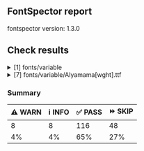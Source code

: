 ## FontSpector report

fontspector version: 1.3.0






## Check results




<details><summary>[1] fonts/variable</summary>
<div>


<details>
    <summary>⚠️ <b>WARN</b> Check for codepoints not covered by METADATA subsets. (googlefonts/metadata/unreachable_subsetting)</summary>
    <div>








- ⚠️ **WARN** fonts/variable/Alyamama[wght].ttf: The following codepoints supported by the font are not covered by any subsets defined in the font's metadata file, and will never be served. You can solve this by either manually adding additional subset declarations to METADATA.pb, or by editing the glyphset definitions.

* U+02D8 BREVE: try adding one of: yi, canadian-aboriginal
* U+02D9 DOT ABOVE: try adding one of: canadian-aboriginal, yi
* U+02DB OGONEK: try adding one of: yi, canadian-aboriginal
* U+0302 COMBINING CIRCUMFLEX ACCENT: try adding one of: math, cherokee, coptic, tifinagh
* U+0305 COMBINING OVERLINE: try adding one of: math, glagolitic, gothic, elbasan, coptic
* U+0306 COMBINING BREVE: try adding one of: old-permic, tifinagh
* U+0307 COMBINING DOT ABOVE: try adding one of: hebrew, todhri, old-permic, malayalam, tai-le, tifinagh, duployan, canadian-aboriginal, coptic, math, syriac
* U+030A COMBINING RING ABOVE: try adding one of: syriac, duployan
* U+030B COMBINING DOUBLE ACUTE ACCENT: try adding one of: cherokee, osage
* U+030C COMBINING CARON: try adding one of: cherokee, tai-le
* U+031A COMBINING LEFT ANGLE ABOVE: try adding math
* U+0320 COMBINING MINUS SIGN BELOW: try adding syriac
* U+0324 COMBINING DIAERESIS BELOW: try adding one of: syriac, cherokee, duployan
* U+0325 COMBINING RING BELOW: try adding syriac
* U+0326 COMBINING COMMA BELOW: try adding math
* U+0327 COMBINING CEDILLA: try adding math
* U+032C COMBINING CARON BELOW: try adding math
* U+0330 COMBINING TILDE BELOW: try adding one of: cherokee, math, syriac
* U+0332 COMBINING LOW LINE: try adding math
* U+033A COMBINING INVERTED BRIDGE BELOW: try adding math
* U+0346 COMBINING BRIDGE ABOVE: try adding math
* U+034D COMBINING LEFT RIGHT ARROW BELOW: try adding math
* U+0361 COMBINING DOUBLE INVERTED BREVE: try adding coptic
* U+061F ARABIC QUESTION MARK: try adding one of: nko, arabic, syriac, adlam, garay, yezidi, hanifi-rohingya, thaana
* U+0621 ARABIC LETTER HAMZA: try adding one of: arabic, syriac
* U+0622 ARABIC LETTER ALEF WITH MADDA ABOVE: try adding arabic
* U+0623 ARABIC LETTER ALEF WITH HAMZA ABOVE: try adding arabic
* U+0624 ARABIC LETTER WAW WITH HAMZA ABOVE: try adding arabic
* U+0625 ARABIC LETTER ALEF WITH HAMZA BELOW: try adding arabic
* U+0626 ARABIC LETTER YEH WITH HAMZA ABOVE: try adding arabic
* U+0627 ARABIC LETTER ALEF: try adding one of: arabic, indic-siyaq-numbers
* U+0628 ARABIC LETTER BEH: try adding arabic
* U+0629 ARABIC LETTER TEH MARBUTA: try adding arabic
* U+062A ARABIC LETTER TEH: try adding arabic
* U+062B ARABIC LETTER THEH: try adding arabic
* U+062C ARABIC LETTER JEEM: try adding arabic
* U+062D ARABIC LETTER HAH: try adding arabic
* U+062E ARABIC LETTER KHAH: try adding arabic
* U+062F ARABIC LETTER DAL: try adding arabic
* U+0630 ARABIC LETTER THAL: try adding arabic
* U+0631 ARABIC LETTER REH: try adding arabic
* U+0632 ARABIC LETTER ZAIN: try adding arabic
* U+0633 ARABIC LETTER SEEN: try adding arabic
* U+0634 ARABIC LETTER SHEEN: try adding arabic
* U+0635 ARABIC LETTER SAD: try adding arabic
* U+0636 ARABIC LETTER DAD: try adding arabic
* U+0637 ARABIC LETTER TAH: try adding arabic
* U+0638 ARABIC LETTER ZAH: try adding arabic
* U+0639 ARABIC LETTER AIN: try adding arabic
* U+063A ARABIC LETTER GHAIN: try adding arabic
* U+0640 ARABIC TATWEEL: try adding one of: arabic, syriac, adlam, psalter-pahlavi, manichaean, sogdian, old-uyghur, hanifi-rohingya, mandaic
* U+0641 ARABIC LETTER FEH: try adding arabic
* U+0642 ARABIC LETTER QAF: try adding arabic
* U+0643 ARABIC LETTER KAF: try adding arabic
* U+0644 ARABIC LETTER LAM: try adding arabic
* U+0645 ARABIC LETTER MEEM: try adding arabic
* U+0646 ARABIC LETTER NOON: try adding arabic
* U+0647 ARABIC LETTER HEH: try adding arabic
* U+0648 ARABIC LETTER WAW: try adding arabic
* U+0649 ARABIC LETTER ALEF MAKSURA: try adding arabic
* U+064A ARABIC LETTER YEH: try adding arabic
* U+064B ARABIC FATHATAN: try adding one of: arabic, syriac
* U+064C ARABIC DAMMATAN: try adding one of: syriac, arabic
* U+064D ARABIC KASRATAN: try adding one of: syriac, arabic
* U+064E ARABIC FATHA: try adding one of: arabic, syriac
* U+064F ARABIC DAMMA: try adding one of: syriac, arabic
* U+0650 ARABIC KASRA: try adding one of: syriac, arabic
* U+0651 ARABIC SHADDA: try adding one of: syriac, arabic
* U+0652 ARABIC SUKUN: try adding one of: syriac, arabic
* U+0653 ARABIC MADDAH ABOVE: try adding one of: arabic, syriac
* U+0654 ARABIC HAMZA ABOVE: try adding one of: syriac, arabic
* U+0655 ARABIC HAMZA BELOW: try adding one of: syriac, arabic
* U+0656 ARABIC SUBSCRIPT ALEF: try adding arabic
* U+0660 ARABIC-INDIC DIGIT ZERO: try adding one of: thaana, arabic, yezidi, indic-siyaq-numbers, hanifi-rohingya, syriac
* U+0661 ARABIC-INDIC DIGIT ONE: try adding one of: indic-siyaq-numbers, syriac, arabic, thaana, yezidi
* U+0662 ARABIC-INDIC DIGIT TWO: try adding one of: arabic, syriac, indic-siyaq-numbers, thaana, yezidi
* U+0663 ARABIC-INDIC DIGIT THREE: try adding one of: syriac, arabic, indic-siyaq-numbers, thaana, yezidi
* U+0664 ARABIC-INDIC DIGIT FOUR: try adding one of: yezidi, arabic, indic-siyaq-numbers, thaana, syriac
* U+0665 ARABIC-INDIC DIGIT FIVE: try adding one of: arabic, syriac, indic-siyaq-numbers, yezidi, thaana
* U+0666 ARABIC-INDIC DIGIT SIX: try adding one of: indic-siyaq-numbers, yezidi, syriac, thaana, arabic
* U+0667 ARABIC-INDIC DIGIT SEVEN: try adding one of: arabic, indic-siyaq-numbers, syriac, thaana, yezidi
* U+0668 ARABIC-INDIC DIGIT EIGHT: try adding one of: arabic, thaana, indic-siyaq-numbers, syriac, yezidi
* U+0669 ARABIC-INDIC DIGIT NINE: try adding one of: thaana, arabic, indic-siyaq-numbers, syriac, yezidi
* U+066E ARABIC LETTER DOTLESS BEH: try adding arabic
* U+066F ARABIC LETTER DOTLESS QAF: try adding arabic
* U+0670 ARABIC LETTER SUPERSCRIPT ALEF: try adding one of: syriac, arabic
* U+06A1 ARABIC LETTER DOTLESS FEH: try adding arabic
* U+06A4 ARABIC LETTER VEH: try adding arabic
* U+06BA ARABIC LETTER NOON GHUNNA: try adding arabic
* U+1EBC LATIN CAPITAL LETTER E WITH TILDE: try adding vietnamese
* U+1EBD LATIN SMALL LETTER E WITH TILDE: try adding vietnamese
* U+2016 DOUBLE VERTICAL LINE: try adding math
* U+2021 DOUBLE DAGGER: try adding adlam
* U+2030 PER MILLE SIGN: try adding adlam
* U+2070 SUPERSCRIPT ZERO: try adding math
* U+2071 SUPERSCRIPT LATIN SMALL LETTER I: try adding math
* U+2074 SUPERSCRIPT FOUR: try adding math
* U+2075 SUPERSCRIPT FIVE: try adding math
* U+2076 SUPERSCRIPT SIX: try adding math
* U+2077 SUPERSCRIPT SEVEN: try adding math
* U+2078 SUPERSCRIPT EIGHT: try adding math
* U+2079 SUPERSCRIPT NINE: try adding math
* U+207A SUPERSCRIPT PLUS SIGN: try adding math
* U+207B SUPERSCRIPT MINUS: try adding math
* U+207C SUPERSCRIPT EQUALS SIGN: try adding math
* U+207D SUPERSCRIPT LEFT PARENTHESIS: try adding math
* U+207E SUPERSCRIPT RIGHT PARENTHESIS: try adding math
* U+207F SUPERSCRIPT LATIN SMALL LETTER N: try adding math
* U+2080 SUBSCRIPT ZERO: try adding math
* U+2081 SUBSCRIPT ONE: try adding math
* U+2082 SUBSCRIPT TWO: try adding math
* U+2083 SUBSCRIPT THREE: try adding math
* U+2084 SUBSCRIPT FOUR: try adding math
* U+2085 SUBSCRIPT FIVE: try adding math
* U+2086 SUBSCRIPT SIX: try adding math
* U+2087 SUBSCRIPT SEVEN: try adding math
* U+2088 SUBSCRIPT EIGHT: try adding math
* U+2089 SUBSCRIPT NINE: try adding math
* U+208A SUBSCRIPT PLUS SIGN: try adding math
* U+208B SUBSCRIPT MINUS: try adding math
* U+208C SUBSCRIPT EQUALS SIGN: try adding math
* U+208D SUBSCRIPT LEFT PARENTHESIS: try adding math
* U+208E SUBSCRIPT RIGHT PARENTHESIS: try adding math
* U+2090 LATIN SUBSCRIPT SMALL LETTER A: try adding math
* U+2091 LATIN SUBSCRIPT SMALL LETTER E: try adding math
* U+2092 LATIN SUBSCRIPT SMALL LETTER O: try adding math
* U+2093 LATIN SUBSCRIPT SMALL LETTER X: try adding math
* U+2094 LATIN SUBSCRIPT SMALL LETTER SCHWA: try adding math
* U+2095 LATIN SUBSCRIPT SMALL LETTER H: try adding math
* U+2096 LATIN SUBSCRIPT SMALL LETTER K: try adding math
* U+2097 LATIN SUBSCRIPT SMALL LETTER L: try adding math
* U+2098 LATIN SUBSCRIPT SMALL LETTER M: try adding math
* U+2099 LATIN SUBSCRIPT SMALL LETTER N: try adding math
* U+209A LATIN SUBSCRIPT SMALL LETTER P: try adding math
* U+209B LATIN SUBSCRIPT SMALL LETTER S: try adding math
* U+209C LATIN SUBSCRIPT SMALL LETTER T: try adding math
* U+2117 SOUND RECORDING COPYRIGHT: try adding math
* U+215B VULGAR FRACTION ONE EIGHTH: try adding symbols
* U+215C VULGAR FRACTION THREE EIGHTHS: try adding symbols
* U+215D VULGAR FRACTION FIVE EIGHTHS: try adding symbols
* U+215E VULGAR FRACTION SEVEN EIGHTHS: try adding symbols
* U+215F FRACTION NUMERATOR ONE: try adding symbols
* U+2202 PARTIAL DIFFERENTIAL: try adding math
* U+2206 INCREMENT: try adding math
* U+220F N-ARY PRODUCT: try adding math
* U+2211 N-ARY SUMMATION: try adding math
* U+221A SQUARE ROOT: try adding math
* U+221E INFINITY: try adding math
* U+222B INTEGRAL: try adding math
* U+2248 ALMOST EQUAL TO: try adding math
* U+2260 NOT EQUAL TO: try adding math
* U+2264 LESS-THAN OR EQUAL TO: try adding math
* U+2265 GREATER-THAN OR EQUAL TO: try adding math
* U+25CA LOZENGE: try adding one of: math, symbols
* U+25CC DOTTED CIRCLE: try adding one of: grantha, takri, wancho, bassa-vah, gurmukhi, javanese, miao, newa, sinhala, limbu, siddham, adlam, dogra, hanifi-rohingya, sundanese, telugu, khojki, manichaean, tamil, pahawh-hmong, batak, malayalam, nko, kayah-li, syloti-nagri, thaana, tirhuta, buginese, tagalog, zanabazar-square, thai, yi, new-tai-lue, chakma, elbasan, khmer, kharoshthi, phags-pa, soyombo, osage, old-permic, myanmar, brahmi, armenian, math, tai-le, symbols, tai-viet, caucasian-albanian, kaithi, mende-kikakui, warang-citi, modi, mandaic, gujarati, bhaiksuki, devanagari, sharada, kannada, bengali, oriya, cham, tagbanwa, mongolian, hanunoo, rejang, tibetan, canadian-aboriginal, syriac, buhid, duployan, khudawadi, lepcha, meetei-mayek, ahom, balinese, coptic, music, saurashtra, lao, psalter-pahlavi, sogdian, tifinagh, marchen, mahajani, tai-tham, hebrew, masaram-gondi, gunjala-gondi

Or you can add the above codepoints to one of the subsets supported by the font: greek, latin-ext, latin [code: unreachable-subsetting]
  
  

</div>
</details>


</div>
</details>


<details><summary>[7] fonts/variable/Alyamama[wght].ttf</summary>
<div>


<details>
    <summary>⚠️ <b>WARN</b> Check if each glyph has the recommended amount of contours. (contour_count)</summary>
    <div>








- ⚠️ **WARN** This check inspects the glyph outlines and detects the total number of contours in each of them. The expected values are
     infered from the typical ammounts of contours observed in a
     large collection of reference font families. The divergences
     listed below may simply indicate a significantly different
     design on some of your glyphs. On the other hand, some of these
     may flag actual bugs in the font such as glyphs mapped to an
     incorrect codepoint. Please consider reviewing the design and
     codepoint assignment of these to make sure they are correct.


    The following glyphs do not have the recommended number of contours:
* uni1D6D (U+1D6D): found 3, expected one of: {2}
* uni02A3 (U+02A3): found 2, expected one of: {3}
* uni0258 (U+0258): found 1, expected one of: {2}
* uni1D6E (U+1D6E): found 2, expected one of: {1}
* uni02A1 (U+02A1): found 2, expected one of: {1}
* uni02A2 (U+02A2): found 2, expected one of: {1}
* uni026E (U+026E): found 2, expected one of: {1}
* uni1D72 (U+1D72): found 2, expected one of: {1}
* uni1D74 (U+1D74): found 3, expected one of: {1}
* uni1D75 (U+1D75): found 3, expected one of: {1}
* uni021B.1 (U+021B): found 1, expected one of: {4, 3, 2}
* uni1D76 (U+1D76): found 3, expected one of: {1}
* uni01C2 (U+01C2): found 3, expected one of: {1}
* uni0621 (U+0621): found 2, expected one of: {1}
* uni0623 (U+0623): found 3, expected one of: {2}
* uni0625 (U+0625): found 3, expected one of: {2}
* uni066E (U+066E): found 2, expected one of: {1}
* uni066E.fina (unencoded): found 3, expected one of: {1}
* uni066E.medi (unencoded): found 2, expected one of: {1}
* uni0628 (U+0628): found 3, expected one of: {2}
* uni062A (U+062A): found 4, expected one of: {2, 3}
* uni062B (U+062B): found 5, expected one of: {4, 3, 2}
* uni0631 (U+0631): found 2, expected one of: {1}
* uni0632 (U+0632): found 3, expected one of: {2}
* uni0633 (U+0633): found 6, expected one of: {3, 1}
* uni0634 (U+0634): found 9, expected one of: {4, 6, 3, 0}
* uni0635 (U+0635): found 5, expected one of: {2}
* uni0636 (U+0636): found 6, expected one of: {3}
* uni0637 (U+0637): found 4, expected one of: {3, 2}
* uni0638 (U+0638): found 5, expected one of: {4, 3}
* uni0639 (U+0639): found 2, expected one of: {1}
* uni0641 (U+0641): found 5, expected one of: {2, 3}
* uni06A4 (U+06A4): found 7, expected one of: {0, 5, 4}
* uni06A1 (U+06A1): found 4, expected one of: {2, 1}
* uni06A1.fina (unencoded): found 4, expected one of: {2}
* uni066F.fina (unencoded): found 3, expected one of: {2}
* uni0643 (U+0643): found 4, expected one of: {2, 1}
* uni0644 (U+0644): found 2, expected one of: {1}
* uni0645 (U+0645): found 3, expected one of: {2, 1}
* uni0646 (U+0646): found 3, expected one of: {2}
* uni06BA (U+06BA): found 2, expected one of: {1}
* uni0647 (U+0647): found 1, expected one of: {2}
* uni0624 (U+0624): found 4, expected one of: {2, 3}
* uni0649 (U+0649): found 2, expected one of: {1}
* uni064A (U+064A): found 4, expected one of: {3, 2}
* uni0626 (U+0626): found 4, expected one of: {2}
* uni0662 (U+0662): found 2, expected one of: {1}
* uni0663 (U+0663): found 3, expected one of: {1}
* uni0666 (U+0666): found 2, expected one of: {1}
* asterisk (U+002A): found 6, expected one of: {1, 2, 3, 5}
* uni02E5 (U+02E5): found 2, expected one of: {1}
* uni02E9 (U+02E9): found 2, expected one of: {1}
* uni02E6 (U+02E6): found 2, expected one of: {1}
* uni02E8 (U+02E8): found 2, expected one of: {1}
* uni02E7 (U+02E7): found 2, expected one of: {1}
* uni02DE (U+02DE): found 2, expected one of: {1}
* uni2117 (U+2117): found 2, expected one of: {4, 3}
* uni0654 (U+0654): found 2, expected one of: {1}
* uni0655 (U+0655): found 2, expected one of: {1}
* uni0654064C (unencoded): found 4, expected one of: {3}
* uni0654064E (unencoded): found 3, expected one of: {2}
* uni0654064B (unencoded): found 4, expected one of: {3}
* uni06540652 (unencoded): found 4, expected one of: {3}
* uni06550650 (unencoded): found 3, expected one of: {2}
* uni0655064D (unencoded): found 4, expected one of: {3}
* uni0651 (U+0651): found 2, expected one of: {1}
* uni0651064C (unencoded): found 4, expected one of: {2, 3}
* uni0651064D (unencoded): found 4, expected one of: {3}
* uni0651064E (unencoded): found 3, expected one of: {2}
* uni06510650 (unencoded): found 3, expected one of: {2}
* uni06510670 (unencoded): found 3, expected one of: {2}
* uni031A (U+031A): found 2, expected one of: {1}
* uni032A (U+032A): found 3, expected one of: {1}
* uni033A (U+033A): found 3, expected one of: {1}
* uni033B (U+033B): found 6, expected one of: {2}
* uni033C (U+033C): found 2, expected one of: {1}
* uni0346 (U+0346): found 3, expected one of: {1}
* uni0349 (U+0349): found 2, expected one of: {1}
* uni034A (U+034A): found 2, expected one of: {1} [code: contour-count]
  
  

</div>
</details>





<details>
    <summary>⚠️ <b>WARN</b> Ensure indic fonts have the Indian Rupee Sign glyph. (rupee)</summary>
    <div>








- ⚠️ **WARN** Font is missing the Indian Rupee Sign glyph. Please add a glyph for Indian Rupee Sign (₹) at codepoint U+20B9. [code: missing-rupee]
  
  

</div>
</details>





<details>
    <summary>⚠️ <b>WARN</b> Check font contains no unreachable glyphs (unreachable_glyphs)</summary>
    <div>








- ⚠️ **WARN** The following glyphs could not be reached by codepoint or substitution rules:

* u.inferior
* v.inferior
* zero.fit
* one.fit
* two.fit
* three.fit
* four.fit
* five.fit
* six.fit
* seven.fit
* eight.fit
* nine.fit
* .null
* twodotsverticalabovear
* twodotsverticalbelowar
* threedotsdownabovear
* threedotsdownbelowar
* threedotsdowncenterar
* threedotsupbelowar
* miniKehehar
* gafsarkashabovear
* gafsarkashcenterar
* doublestrokear
* uni030C.alt.case [code: unreachable-glyphs]
  
  

</div>
</details>





<details>
    <summary>⚠️ <b>WARN</b> Shapes languages in all GF glyphsets. (googlefonts/glyphsets/shape_languages)</summary>
    <div>








- ⚠️ **WARN** Warning language shaping:

| Message                                                               | Languages              |
|-----------------------------------------------------------------------|------------------------|
| Auxiliary orthography codepoints:                                     | * fi_Latn (Finnish)    |
|   The following auxiliary characters are missing from the font: Ǥ     |                        |
|   The following auxiliary characters are missing from the font: Ʒ     |                        |
|   The following auxiliary characters are missing from the font: Ǯ     |                        |
|   The following auxiliary characters are missing from the font: ǥ     |                        |
|   The following auxiliary characters are missing from the font: ʒ     |                        |
|   The following auxiliary characters are missing from the font: ǯ     |                        |
| Auxiliary orthography codepoints:                                     | * en_Latn (English)    |
|   The following auxiliary characters are missing from the font: ʻ     |                        |
| Auxiliary orthography codepoints:                                     | * lt_Latn (Lithuanian) |
|   Shaper didn't attach tildecomb to uni0237 when shaping the text 'j̃' |                        |
| Auxiliary orthography codepoints:                                     | * de_Latn (German)     |
|   The following auxiliary characters are missing from the font: ſ     | * fr_Latn (French)     |
| Auxiliary orthography codepoints:                                     | * el_Grek (Greek)      |
|   The following auxiliary characters are missing from the font: ἀ     |                        |
|   The following auxiliary characters are missing from the font: ἄ     |                        |
|   The following auxiliary characters are missing from the font: ἂ     |                        |
|   The following auxiliary characters are missing from the font: ἆ     |                        |
|   The following auxiliary characters are missing from the font: ἁ     |                        |
|   The following auxiliary characters are missing from the font: ἅ     |                        |
|   The following auxiliary characters are missing from the font: ἃ     |                        |
|   The following auxiliary characters are missing from the font: ἇ     |                        |
|   The following auxiliary characters are missing from the font: ᾶ     |                        |
|   The following auxiliary characters are missing from the font: ἐ     |                        |
|   The following auxiliary characters are missing from the font: ἔ     |                        |
|   The following auxiliary characters are missing from the font: ἒ     |                        |
|   The following auxiliary characters are missing from the font: ἑ     |                        |
|   The following auxiliary characters are missing from the font: ἕ     |                        |
|   The following auxiliary characters are missing from the font: ἓ     |                        |
|   The following auxiliary characters are missing from the font: ἠ     |                        |
|   The following auxiliary characters are missing from the font: ἤ     |                        |
|   The following auxiliary characters are missing from the font: ἢ     |                        |
|   The following auxiliary characters are missing from the font: ἦ     |                        |
|   The following auxiliary characters are missing from the font: ἡ     |                        |
|   The following auxiliary characters are missing from the font: ἥ     |                        |
|   The following auxiliary characters are missing from the font: ἣ     |                        |
|   The following auxiliary characters are missing from the font: ἧ     |                        |
|   The following auxiliary characters are missing from the font: ῆ     |                        |
|   The following auxiliary characters are missing from the font: ἰ     |                        |
|   The following auxiliary characters are missing from the font: ἴ     |                        |
|   The following auxiliary characters are missing from the font: ἲ     |                        |
|   The following auxiliary characters are missing from the font: ἶ     |                        |
|   The following auxiliary characters are missing from the font: ἱ     |                        |
|   The following auxiliary characters are missing from the font: ἵ     |                        |
|   The following auxiliary characters are missing from the font: ἳ     |                        |
|   The following auxiliary characters are missing from the font: ἷ     |                        |
|   The following auxiliary characters are missing from the font: ῖ     |                        |
|   The following auxiliary characters are missing from the font: ῗ     |                        |
|   The following auxiliary characters are missing from the font: ὄ     |                        |
|   The following auxiliary characters are missing from the font: ὂ     |                        |
|   The following auxiliary characters are missing from the font: ὃ     |                        |
|   The following auxiliary characters are missing from the font: ὐ     |                        |
|   The following auxiliary characters are missing from the font: ὔ     |                        |
|   The following auxiliary characters are missing from the font: ὒ     |                        |
|   The following auxiliary characters are missing from the font: ὖ     |                        |
|   The following auxiliary characters are missing from the font: ὑ     |                        |
|   The following auxiliary characters are missing from the font: ὕ     |                        |
|   The following auxiliary characters are missing from the font: ὓ     |                        |
|   The following auxiliary characters are missing from the font: ὗ     |                        |
|   The following auxiliary characters are missing from the font: ῦ     |                        |
|   The following auxiliary characters are missing from the font: ῧ     |                        |
|   The following auxiliary characters are missing from the font: ὤ     |                        |
|   The following auxiliary characters are missing from the font: ὢ     |                        |
|   The following auxiliary characters are missing from the font: ὦ     |                        |
|   The following auxiliary characters are missing from the font: ὥ     |                        |
|   The following auxiliary characters are missing from the font: ὣ     |                        |
|   The following auxiliary characters are missing from the font: ὧ     |                        |
|   The following auxiliary characters are missing from the font: ῶ     |                        | [code: warning-language-shaping]
  
  

</div>
</details>





<details>
    <summary>⚠️ <b>WARN</b> Ensure soft_dotted characters lose their dot when combined with marks that
replace the dot. (soft_dotted)</summary>
    <div>








- ⚠️ **WARN** The dot of soft dotted characters used in orthographies _must_ disappear in the following strings: * į̃
* į̂
* į̌
* į́
* į̄
* į̀The dot of soft dotted characters _should_ disappear in other cases, for example: * į̼̋
* į̼̏
* į̼͆
* į̼͋
* į̼̈
* į̼̅
* į̼̃
* į̼̽
* į̼̆
* į̼͌
* į̼̇
* į̼̂
* į̼̌
* į̼́
* į̼̄
* į̼͊
* į̼̀
* į̼̊
* į̨̏
* į̨͆
* į̨͋
* į̨̅
* į̨̽
* į̨͌
* į̨͊
* į̤̋
* į̤̏
* į̤͆
* į̤͋
* į̤̈
* į̤̅
* į̤̃
* į̤̽
* į̤̆
* į̤͌
* į̤̇
* į̤̂
* į̤̌
* į̤́
* į̤̄
* į̤͊
* į̤̀
* į̤̊
* į̥̋
* į̥̏
* į̥͆
* į̥͋
* į̥̈
* į̥̅
* į̥̃
* į̥̽
* į̥̆
* į̥͌
* į̥̇
* į̥̂
* į̥̌
* į̥́
* į̥̄
* į̥͊
* į̥̀
* į̥̊
* į͍̋
* į͍̏
* į͍͆
* į͍͋
* į͍̈
* į͍̅
* į͍̃
* į͍̽
* į͍̆
* į͍͌
* į͍̇
* į͍̂
* į͍̌
* į͍́
* į͍̄
* į͍͊
* į͍̀
* į͍̊
* į̩̋
* į̩̏
* į̩͆
* į̩͋
* į̩̈
* į̩̅
* į̩̃
* į̩̽
* į̩̆
* į̩͌
* į̩̇
* į̩̂
* į̩̌
* į̩́
* į̩̄
* į̩͊
* į̩̀
* į̩̊
* į̬̋
* į̬̏
* į̬͆
* į̬͋
* į̬̈
* į̬̅
* į̬̃
* į̬̽
* į̬̆
* į̬͌
* į̬̇
* į̬̂
* į̬̌
* į̬́
* į̬̄
* į̬͊
* į̬̀
* į̬̊
* į͎̋
* į͎̏
* į͎͆
* į͎͋
* į͎̈
* į͎̅
* į͎̃
* į͎̽
* į͎̆
* į͎͌
* į͎̇
* į͎̂
* į͎̌
* į͎́
* į͎̄
* į͎͊
* į͎̀
* į͎̊
* į̻̋
* į̻̏
* į̻͆
* į̻͋
* į̻̈
* į̻̅
* į̻̃
* į̻̽
* į̻̆
* į̻͌
* į̻̇
* į̻̂
* į̻̌
* į̻́
* į̻̄
* į̻͊
* į̻̀
* į̻̊
* į̞̋
* į̞̏
* į̞͆
* į̞͋
* į̞̈
* į̞̅
* į̞̃
* į̞̽
* į̞̆
* į̞͌
* į̞̇
* į̞̂
* į̞̌
* į̞́
* į̞̄
* į̞͊
* į̞̀
* į̞̊
* į͈̋
* į͈̏
* į͈͆
* į͈͋
* į͈̈
* į͈̅
* į͈̃
* į͈̽
* į͈̆
* į͈͌
* į͈̇
* į͈̂
* į͈̌
* į͈́
* į͈̄
* į͈͊
* į͈̀
* į͈̊
* į̪̋
* į̪̏
* į̪͆
* į̪͋
* į̪̈
* į̪̅
* į̪̃
* į̪̽
* į̪̆
* į̪͌
* į̪̇
* į̪̂
* į̪̌
* į̪́
* į̪̄
* į̪͊
* į̪̀
* į̪̊
* į͉̋
* į͉̏
* į͉͆
* į͉͋
* į͉̈
* į͉̅
* į͉̃
* į͉̽
* į͉̆
* į͉͌
* į͉̇
* į͉̂
* į͉̌
* į͉́
* į͉̄
* į͉͊
* į͉̀
* į͉̊
* į̘̋
* į̘̏
* į̘͆
* į̘͋
* į̘̈
* į̘̅
* į̘̃
* į̘̽
* į̘̆
* į̘͌
* į̘̇
* į̘̂
* į̘̌
* į̘́
* į̘̄
* į̘͊
* į̘̀
* į̘̊
* į̝̋
* į̝̏
* į̝͆
* į̝͋
* į̝̈
* į̝̅
* į̝̃
* į̝̽
* į̝̆
* į̝͌
* į̝̇
* į̝̂
* į̝̌
* į̝́
* į̝̄
* į̝͊
* į̝̀
* į̝̊
* į̴̋
* į̴̏
* į̴͆
* į̴͋
* į̴̈
* į̴̅
* į̴̃
* į̴̽
* į̴̆
* į̴͌
* į̴̇
* į̴̂
* į̴̌
* į̴́
* į̴̄
* į̴͊
* į̴̀
* į̴̊
* į̜̋
* į̜̏
* į̜͆
* į̜͋
* į̜̈
* į̜̅
* į̜̃
* į̜̽
* į̜̆
* į̜͌
* į̜̇
* į̜̂
* į̜̌
* į̜́
* į̜̄
* į̜͊
* į̜̀
* į̜̊
* į͇̋
* į͇̏
* į͇͆
* į͇͋
* į͇̈
* į͇̅
* į͇̃
* į͇̽
* į͇̆
* į͇͌
* į͇̇
* į͇̂
* į͇̌
* į͇́
* į͇̄
* į͇͊
* į͇̀
* į͇̊
* į̟̋
* į̟̏
* į̟͆
* į̟͋
* į̟̈
* į̟̅
* į̟̃
* į̟̽
* į̟̆
* į̟͌
* į̟̇
* į̟̂
* į̟̌
* į̟́
* į̟̄
* į̟͊
* į̟̀
* į̟̊
* į̲̋
* į̲̏
* į̲͆
* į̲͋
* į̲̈
* į̲̅
* į̲̃
* į̲̽
* į̲̆
* į̲͌
* į̲̇
* į̲̂
* į̲̌
* į̲́
* į̲̄
* į̲͊
* į̲̀
* į̲̊
* į̹̋
* į̹̏
* į̹͆
* į̹͋
* į̹̈
* į̹̅
* į̹̃
* į̹̽
* į̹̆
* į̹͌
* į̹̇
* į̹̂
* į̹̌
* į̹́
* į̹̄
* į̹͊
* į̹̀
* į̹̊
* į̦̏
* į̦͆
* į̦͋
* į̦̅
* į̦̽
* į̦͌
* į̦͊
* į̧̏
* į̧͆
* į̧͋
* į̧̅
* į̧̽
* į̧͌
* į̧͊
* į̙̋
* į̙̏
* į̙͆
* į̙͋
* į̙̈
* į̙̅
* į̙̃
* į̙̽
* į̙̆
* į̙͌
* į̙̇
* į̙̂
* į̙̌
* į̙́
* į̙̄
* į̙͊
* į̙̀
* į̙̊
* į̠̋
* į̠̏
* į̠͆
* į̠͋
* į̠̈
* į̠̅
* į̠̃
* į̠̽
* į̠̆
* į̠͌
* į̠̇
* į̠̂
* į̠̌
* į̠́
* į̠̄
* į̠͊
* į̠̀
* į̠̊
* į̺̋
* į̺̏
* į̺͆
* į̺͋
* į̺̈
* į̺̅
* į̺̃
* į̺̽
* į̺̆
* į̺͌
* į̺̇
* į̺̂
* į̺̌
* į̺́
* į̺̄
* į̺͊
* į̺̀
* į̺̊
* į̰̋
* į̰̏
* į̰͆
* į̰͋
* į̰̈
* į̰̅
* į̰̃
* į̰̽
* į̰̆
* į̰͌
* į̰̇
* į̰̂
* į̰̌
* į̰́
* į̰̄
* į̰͊
* į̰̀
* į̰̊
* į̋
* į̏
* į͆
* į͋
* į̈
* į̅
* į̽
* į̆
* į͌
* į̇
* į͊
* į̊
* j̼̅
* j̨̅
* j̤̅
* j̥̅
* j͍̅
* j̩̅
* j̬̅
* j͎̅
* j̻̅
* j̞̅
* j͈̅
* j̪̅
* j͉̅
* j̘̅
* j̝̅
* j̴̅
* j̜̅
* j͇̅
* j̟̅
* j̲̅
* j̹̅
* j̦̅
* j̧̅
* j̙̅
* j̠̅
* j̺̅
* j̰̅
* j̅
* ⁱ̼̋
* ⁱ̼̏
* ⁱ̼͆
* ⁱ̼͋
* ⁱ̼̈
* ⁱ̼̅
* ⁱ̼̃
* ⁱ̼̽
* ⁱ̼̆
* ⁱ̼͌
* ⁱ̼̇
* ⁱ̼̂
* ⁱ̼̌
* ⁱ̼́
* ⁱ̼̄
* ⁱ̼͊
* ⁱ̼̀
* ⁱ̼̊
* ⁱ̨̏
* ⁱ̨͆
* ⁱ̨͋
* ⁱ̨̅
* ⁱ̨̽
* ⁱ̨͌
* ⁱ̨͊
* ⁱ̤̋
* ⁱ̤̏
* ⁱ̤͆
* ⁱ̤͋
* ⁱ̤̈
* ⁱ̤̅
* ⁱ̤̃
* ⁱ̤̽
* ⁱ̤̆
* ⁱ̤͌
* ⁱ̤̇
* ⁱ̤̂
* ⁱ̤̌
* ⁱ̤́
* ⁱ̤̄
* ⁱ̤͊
* ⁱ̤̀
* ⁱ̤̊
* ⁱ̥̋
* ⁱ̥̏
* ⁱ̥͆
* ⁱ̥͋
* ⁱ̥̈
* ⁱ̥̅
* ⁱ̥̃
* ⁱ̥̽
* ⁱ̥̆
* ⁱ̥͌
* ⁱ̥̇
* ⁱ̥̂
* ⁱ̥̌
* ⁱ̥́
* ⁱ̥̄
* ⁱ̥͊
* ⁱ̥̀
* ⁱ̥̊
* ⁱ͍̋
* ⁱ͍̏
* ⁱ͍͆
* ⁱ͍͋
* ⁱ͍̈
* ⁱ͍̅
* ⁱ͍̃
* ⁱ͍̽
* ⁱ͍̆
* ⁱ͍͌
* ⁱ͍̇
* ⁱ͍̂
* ⁱ͍̌
* ⁱ͍́
* ⁱ͍̄
* ⁱ͍͊
* ⁱ͍̀
* ⁱ͍̊
* ⁱ̩̋
* ⁱ̩̏
* ⁱ̩͆
* ⁱ̩͋
* ⁱ̩̈
* ⁱ̩̅
* ⁱ̩̃
* ⁱ̩̽
* ⁱ̩̆
* ⁱ̩͌
* ⁱ̩̇
* ⁱ̩̂
* ⁱ̩̌
* ⁱ̩́
* ⁱ̩̄
* ⁱ̩͊
* ⁱ̩̀
* ⁱ̩̊
* ⁱ̬̋
* ⁱ̬̏
* ⁱ̬͆
* ⁱ̬͋
* ⁱ̬̈
* ⁱ̬̅
* ⁱ̬̃
* ⁱ̬̽
* ⁱ̬̆
* ⁱ̬͌
* ⁱ̬̇
* ⁱ̬̂
* ⁱ̬̌
* ⁱ̬́
* ⁱ̬̄
* ⁱ̬͊
* ⁱ̬̀
* ⁱ̬̊
* ⁱ͎̋
* ⁱ͎̏
* ⁱ͎͆
* ⁱ͎͋
* ⁱ͎̈
* ⁱ͎̅
* ⁱ͎̃
* ⁱ͎̽
* ⁱ͎̆
* ⁱ͎͌
* ⁱ͎̇
* ⁱ͎̂
* ⁱ͎̌
* ⁱ͎́
* ⁱ͎̄
* ⁱ͎͊
* ⁱ͎̀
* ⁱ͎̊
* ⁱ̻̋
* ⁱ̻̏
* ⁱ̻͆
* ⁱ̻͋
* ⁱ̻̈
* ⁱ̻̅
* ⁱ̻̃
* ⁱ̻̽
* ⁱ̻̆
* ⁱ̻͌
* ⁱ̻̇
* ⁱ̻̂
* ⁱ̻̌
* ⁱ̻́
* ⁱ̻̄
* ⁱ̻͊
* ⁱ̻̀
* ⁱ̻̊
* ⁱ̞̋
* ⁱ̞̏
* ⁱ̞͆
* ⁱ̞͋
* ⁱ̞̈
* ⁱ̞̅
* ⁱ̞̃
* ⁱ̞̽
* ⁱ̞̆
* ⁱ̞͌
* ⁱ̞̇
* ⁱ̞̂
* ⁱ̞̌
* ⁱ̞́
* ⁱ̞̄
* ⁱ̞͊
* ⁱ̞̀
* ⁱ̞̊
* ⁱ͈̋
* ⁱ͈̏
* ⁱ͈͆
* ⁱ͈͋
* ⁱ͈̈
* ⁱ͈̅
* ⁱ͈̃
* ⁱ͈̽
* ⁱ͈̆
* ⁱ͈͌
* ⁱ͈̇
* ⁱ͈̂
* ⁱ͈̌
* ⁱ͈́
* ⁱ͈̄
* ⁱ͈͊
* ⁱ͈̀
* ⁱ͈̊
* ⁱ̪̋
* ⁱ̪̏
* ⁱ̪͆
* ⁱ̪͋
* ⁱ̪̈
* ⁱ̪̅
* ⁱ̪̃
* ⁱ̪̽
* ⁱ̪̆
* ⁱ̪͌
* ⁱ̪̇
* ⁱ̪̂
* ⁱ̪̌
* ⁱ̪́
* ⁱ̪̄
* ⁱ̪͊
* ⁱ̪̀
* ⁱ̪̊
* ⁱ͉̋
* ⁱ͉̏
* ⁱ͉͆
* ⁱ͉͋
* ⁱ͉̈
* ⁱ͉̅
* ⁱ͉̃
* ⁱ͉̽
* ⁱ͉̆
* ⁱ͉͌
* ⁱ͉̇
* ⁱ͉̂
* ⁱ͉̌
* ⁱ͉́
* ⁱ͉̄
* ⁱ͉͊
* ⁱ͉̀
* ⁱ͉̊
* ⁱ̘̋
* ⁱ̘̏
* ⁱ̘͆
* ⁱ̘͋
* ⁱ̘̈
* ⁱ̘̅
* ⁱ̘̃
* ⁱ̘̽
* ⁱ̘̆
* ⁱ̘͌
* ⁱ̘̇
* ⁱ̘̂
* ⁱ̘̌
* ⁱ̘́
* ⁱ̘̄
* ⁱ̘͊
* ⁱ̘̀
* ⁱ̘̊
* ⁱ̝̋
* ⁱ̝̏
* ⁱ̝͆
* ⁱ̝͋
* ⁱ̝̈
* ⁱ̝̅
* ⁱ̝̃
* ⁱ̝̽
* ⁱ̝̆
* ⁱ̝͌
* ⁱ̝̇
* ⁱ̝̂
* ⁱ̝̌
* ⁱ̝́
* ⁱ̝̄
* ⁱ̝͊
* ⁱ̝̀
* ⁱ̝̊
* ⁱ̴̋
* ⁱ̴̏
* ⁱ̴͆
* ⁱ̴͋
* ⁱ̴̈
* ⁱ̴̅
* ⁱ̴̃
* ⁱ̴̽
* ⁱ̴̆
* ⁱ̴͌
* ⁱ̴̇
* ⁱ̴̂
* ⁱ̴̌
* ⁱ̴́
* ⁱ̴̄
* ⁱ̴͊
* ⁱ̴̀
* ⁱ̴̊
* ⁱ̜̋
* ⁱ̜̏
* ⁱ̜͆
* ⁱ̜͋
* ⁱ̜̈
* ⁱ̜̅
* ⁱ̜̃
* ⁱ̜̽
* ⁱ̜̆
* ⁱ̜͌
* ⁱ̜̇
* ⁱ̜̂
* ⁱ̜̌
* ⁱ̜́
* ⁱ̜̄
* ⁱ̜͊
* ⁱ̜̀
* ⁱ̜̊
* ⁱ͇̋
* ⁱ͇̏
* ⁱ͇͆
* ⁱ͇͋
* ⁱ͇̈
* ⁱ͇̅
* ⁱ͇̃
* ⁱ͇̽
* ⁱ͇̆
* ⁱ͇͌
* ⁱ͇̇
* ⁱ͇̂
* ⁱ͇̌
* ⁱ͇́
* ⁱ͇̄
* ⁱ͇͊
* ⁱ͇̀
* ⁱ͇̊
* ⁱ̟̋
* ⁱ̟̏
* ⁱ̟͆
* ⁱ̟͋
* ⁱ̟̈
* ⁱ̟̅
* ⁱ̟̃
* ⁱ̟̽
* ⁱ̟̆
* ⁱ̟͌
* ⁱ̟̇
* ⁱ̟̂
* ⁱ̟̌
* ⁱ̟́
* ⁱ̟̄
* ⁱ̟͊
* ⁱ̟̀
* ⁱ̟̊
* ⁱ̲̋
* ⁱ̲̏
* ⁱ̲͆
* ⁱ̲͋
* ⁱ̲̈
* ⁱ̲̅
* ⁱ̲̃
* ⁱ̲̽
* ⁱ̲̆
* ⁱ̲͌
* ⁱ̲̇
* ⁱ̲̂
* ⁱ̲̌
* ⁱ̲́
* ⁱ̲̄
* ⁱ̲͊
* ⁱ̲̀
* ⁱ̲̊
* ⁱ̹̋
* ⁱ̹̏
* ⁱ̹͆
* ⁱ̹͋
* ⁱ̹̈
* ⁱ̹̅
* ⁱ̹̃
* ⁱ̹̽
* ⁱ̹̆
* ⁱ̹͌
* ⁱ̹̇
* ⁱ̹̂
* ⁱ̹̌
* ⁱ̹́
* ⁱ̹̄
* ⁱ̹͊
* ⁱ̹̀
* ⁱ̹̊
* ⁱ̦̏
* ⁱ̦͆
* ⁱ̦͋
* ⁱ̦̅
* ⁱ̦̽
* ⁱ̦͌
* ⁱ̦͊
* ⁱ̧̏
* ⁱ̧͆
* ⁱ̧͋
* ⁱ̧̅
* ⁱ̧̽
* ⁱ̧͌
* ⁱ̧͊
* ⁱ̙̋
* ⁱ̙̏
* ⁱ̙͆
* ⁱ̙͋
* ⁱ̙̈
* ⁱ̙̅
* ⁱ̙̃
* ⁱ̙̽
* ⁱ̙̆
* ⁱ̙͌
* ⁱ̙̇
* ⁱ̙̂
* ⁱ̙̌
* ⁱ̙́
* ⁱ̙̄
* ⁱ̙͊
* ⁱ̙̀
* ⁱ̙̊
* ⁱ̠̋
* ⁱ̠̏
* ⁱ̠͆
* ⁱ̠͋
* ⁱ̠̈
* ⁱ̠̅
* ⁱ̠̃
* ⁱ̠̽
* ⁱ̠̆
* ⁱ̠͌
* ⁱ̠̇
* ⁱ̠̂
* ⁱ̠̌
* ⁱ̠́
* ⁱ̠̄
* ⁱ̠͊
* ⁱ̠̀
* ⁱ̠̊
* ⁱ̺̋
* ⁱ̺̏
* ⁱ̺͆
* ⁱ̺͋
* ⁱ̺̈
* ⁱ̺̅
* ⁱ̺̃
* ⁱ̺̽
* ⁱ̺̆
* ⁱ̺͌
* ⁱ̺̇
* ⁱ̺̂
* ⁱ̺̌
* ⁱ̺́
* ⁱ̺̄
* ⁱ̺͊
* ⁱ̺̀
* ⁱ̺̊
* ⁱ̰̋
* ⁱ̰̏
* ⁱ̰͆
* ⁱ̰͋
* ⁱ̰̈
* ⁱ̰̅
* ⁱ̰̃
* ⁱ̰̽
* ⁱ̰̆
* ⁱ̰͌
* ⁱ̰̇
* ⁱ̰̂
* ⁱ̰̌
* ⁱ̰́
* ⁱ̰̄
* ⁱ̰͊
* ⁱ̰̀
* ⁱ̰̊
* ⁱ̋
* ⁱ̏
* ⁱ͆
* ⁱ͋
* ⁱ̈
* ⁱ̅
* ⁱ̃
* ⁱ̽
* ⁱ̆
* ⁱ͌
* ⁱ̇
* ⁱ̂
* ⁱ̌
* ⁱ́
* ⁱ̄
* ⁱ͊
* ⁱ̀
* ⁱ̊
* i̼̅
* i̤̅
* i̥̅
* i͍̅
* i̩̅
* i̬̅
* i͎̅
* i̻̅
* i̞̅
* i͈̅
* i̪̅
* i͉̅
* i̘̅
* i̝̅
* i̴̅
* i̜̅
* i͇̅
* i̟̅
* i̲̅
* i̹̅
* i̦̅
* i̧̅
* i̙̅
* i̠̅
* i̺̅
* ḭ̅
* i̅
* ʲ̼̋
* ʲ̼̏
* ʲ̼͆
* ʲ̼͋
* ʲ̼̈
* ʲ̼̅
* ʲ̼̃
* ʲ̼̽
* ʲ̼̆
* ʲ̼͌
* ʲ̼̇
* ʲ̼̂
* ʲ̼̌
* ʲ̼́
* ʲ̼̄
* ʲ̼͊
* ʲ̼̀
* ʲ̼̊
* ʲ̨̏
* ʲ̨͆
* ʲ̨͋
* ʲ̨̅
* ʲ̨̽
* ʲ̨͌
* ʲ̨͊
* ʲ̤̋
* ʲ̤̏
* ʲ̤͆
* ʲ̤͋
* ʲ̤̈
* ʲ̤̅
* ʲ̤̃
* ʲ̤̽
* ʲ̤̆
* ʲ̤͌
* ʲ̤̇
* ʲ̤̂
* ʲ̤̌
* ʲ̤́
* ʲ̤̄
* ʲ̤͊
* ʲ̤̀
* ʲ̤̊
* ʲ̥̋
* ʲ̥̏
* ʲ̥͆
* ʲ̥͋
* ʲ̥̈
* ʲ̥̅
* ʲ̥̃
* ʲ̥̽
* ʲ̥̆
* ʲ̥͌
* ʲ̥̇
* ʲ̥̂
* ʲ̥̌
* ʲ̥́
* ʲ̥̄
* ʲ̥͊
* ʲ̥̀
* ʲ̥̊
* ʲ͍̋
* ʲ͍̏
* ʲ͍͆
* ʲ͍͋
* ʲ͍̈
* ʲ͍̅
* ʲ͍̃
* ʲ͍̽
* ʲ͍̆
* ʲ͍͌
* ʲ͍̇
* ʲ͍̂
* ʲ͍̌
* ʲ͍́
* ʲ͍̄
* ʲ͍͊
* ʲ͍̀
* ʲ͍̊
* ʲ̩̋
* ʲ̩̏
* ʲ̩͆
* ʲ̩͋
* ʲ̩̈
* ʲ̩̅
* ʲ̩̃
* ʲ̩̽
* ʲ̩̆
* ʲ̩͌
* ʲ̩̇
* ʲ̩̂
* ʲ̩̌
* ʲ̩́
* ʲ̩̄
* ʲ̩͊
* ʲ̩̀
* ʲ̩̊
* ʲ̬̋
* ʲ̬̏
* ʲ̬͆
* ʲ̬͋
* ʲ̬̈
* ʲ̬̅
* ʲ̬̃
* ʲ̬̽
* ʲ̬̆
* ʲ̬͌
* ʲ̬̇
* ʲ̬̂
* ʲ̬̌
* ʲ̬́
* ʲ̬̄
* ʲ̬͊
* ʲ̬̀
* ʲ̬̊
* ʲ͎̋
* ʲ͎̏
* ʲ͎͆
* ʲ͎͋
* ʲ͎̈
* ʲ͎̅
* ʲ͎̃
* ʲ͎̽
* ʲ͎̆
* ʲ͎͌
* ʲ͎̇
* ʲ͎̂
* ʲ͎̌
* ʲ͎́
* ʲ͎̄
* ʲ͎͊
* ʲ͎̀
* ʲ͎̊
* ʲ̻̋
* ʲ̻̏
* ʲ̻͆
* ʲ̻͋
* ʲ̻̈
* ʲ̻̅
* ʲ̻̃
* ʲ̻̽
* ʲ̻̆
* ʲ̻͌
* ʲ̻̇
* ʲ̻̂
* ʲ̻̌
* ʲ̻́
* ʲ̻̄
* ʲ̻͊
* ʲ̻̀
* ʲ̻̊
* ʲ̞̋
* ʲ̞̏
* ʲ̞͆
* ʲ̞͋
* ʲ̞̈
* ʲ̞̅
* ʲ̞̃
* ʲ̞̽
* ʲ̞̆
* ʲ̞͌
* ʲ̞̇
* ʲ̞̂
* ʲ̞̌
* ʲ̞́
* ʲ̞̄
* ʲ̞͊
* ʲ̞̀
* ʲ̞̊
* ʲ͈̋
* ʲ͈̏
* ʲ͈͆
* ʲ͈͋
* ʲ͈̈
* ʲ͈̅
* ʲ͈̃
* ʲ͈̽
* ʲ͈̆
* ʲ͈͌
* ʲ͈̇
* ʲ͈̂
* ʲ͈̌
* ʲ͈́
* ʲ͈̄
* ʲ͈͊
* ʲ͈̀
* ʲ͈̊
* ʲ̪̋
* ʲ̪̏
* ʲ̪͆
* ʲ̪͋
* ʲ̪̈
* ʲ̪̅
* ʲ̪̃
* ʲ̪̽
* ʲ̪̆
* ʲ̪͌
* ʲ̪̇
* ʲ̪̂
* ʲ̪̌
* ʲ̪́
* ʲ̪̄
* ʲ̪͊
* ʲ̪̀
* ʲ̪̊
* ʲ͉̋
* ʲ͉̏
* ʲ͉͆
* ʲ͉͋
* ʲ͉̈
* ʲ͉̅
* ʲ͉̃
* ʲ͉̽
* ʲ͉̆
* ʲ͉͌
* ʲ͉̇
* ʲ͉̂
* ʲ͉̌
* ʲ͉́
* ʲ͉̄
* ʲ͉͊
* ʲ͉̀
* ʲ͉̊
* ʲ̘̋
* ʲ̘̏
* ʲ̘͆
* ʲ̘͋
* ʲ̘̈
* ʲ̘̅
* ʲ̘̃
* ʲ̘̽
* ʲ̘̆
* ʲ̘͌
* ʲ̘̇
* ʲ̘̂
* ʲ̘̌
* ʲ̘́
* ʲ̘̄
* ʲ̘͊
* ʲ̘̀
* ʲ̘̊
* ʲ̝̋
* ʲ̝̏
* ʲ̝͆
* ʲ̝͋
* ʲ̝̈
* ʲ̝̅
* ʲ̝̃
* ʲ̝̽
* ʲ̝̆
* ʲ̝͌
* ʲ̝̇
* ʲ̝̂
* ʲ̝̌
* ʲ̝́
* ʲ̝̄
* ʲ̝͊
* ʲ̝̀
* ʲ̝̊
* ʲ̴̋
* ʲ̴̏
* ʲ̴͆
* ʲ̴͋
* ʲ̴̈
* ʲ̴̅
* ʲ̴̃
* ʲ̴̽
* ʲ̴̆
* ʲ̴͌
* ʲ̴̇
* ʲ̴̂
* ʲ̴̌
* ʲ̴́
* ʲ̴̄
* ʲ̴͊
* ʲ̴̀
* ʲ̴̊
* ʲ̜̋
* ʲ̜̏
* ʲ̜͆
* ʲ̜͋
* ʲ̜̈
* ʲ̜̅
* ʲ̜̃
* ʲ̜̽
* ʲ̜̆
* ʲ̜͌
* ʲ̜̇
* ʲ̜̂
* ʲ̜̌
* ʲ̜́
* ʲ̜̄
* ʲ̜͊
* ʲ̜̀
* ʲ̜̊
* ʲ͇̋
* ʲ͇̏
* ʲ͇͆
* ʲ͇͋
* ʲ͇̈
* ʲ͇̅
* ʲ͇̃
* ʲ͇̽
* ʲ͇̆
* ʲ͇͌
* ʲ͇̇
* ʲ͇̂
* ʲ͇̌
* ʲ͇́
* ʲ͇̄
* ʲ͇͊
* ʲ͇̀
* ʲ͇̊
* ʲ̟̋
* ʲ̟̏
* ʲ̟͆
* ʲ̟͋
* ʲ̟̈
* ʲ̟̅
* ʲ̟̃
* ʲ̟̽
* ʲ̟̆
* ʲ̟͌
* ʲ̟̇
* ʲ̟̂
* ʲ̟̌
* ʲ̟́
* ʲ̟̄
* ʲ̟͊
* ʲ̟̀
* ʲ̟̊
* ʲ̲̋
* ʲ̲̏
* ʲ̲͆
* ʲ̲͋
* ʲ̲̈
* ʲ̲̅
* ʲ̲̃
* ʲ̲̽
* ʲ̲̆
* ʲ̲͌
* ʲ̲̇
* ʲ̲̂
* ʲ̲̌
* ʲ̲́
* ʲ̲̄
* ʲ̲͊
* ʲ̲̀
* ʲ̲̊
* ʲ̹̋
* ʲ̹̏
* ʲ̹͆
* ʲ̹͋
* ʲ̹̈
* ʲ̹̅
* ʲ̹̃
* ʲ̹̽
* ʲ̹̆
* ʲ̹͌
* ʲ̹̇
* ʲ̹̂
* ʲ̹̌
* ʲ̹́
* ʲ̹̄
* ʲ̹͊
* ʲ̹̀
* ʲ̹̊
* ʲ̦̏
* ʲ̦͆
* ʲ̦͋
* ʲ̦̅
* ʲ̦̽
* ʲ̦͌
* ʲ̦͊
* ʲ̧̏
* ʲ̧͆
* ʲ̧͋
* ʲ̧̅
* ʲ̧̽
* ʲ̧͌
* ʲ̧͊
* ʲ̙̋
* ʲ̙̏
* ʲ̙͆
* ʲ̙͋
* ʲ̙̈
* ʲ̙̅
* ʲ̙̃
* ʲ̙̽
* ʲ̙̆
* ʲ̙͌
* ʲ̙̇
* ʲ̙̂
* ʲ̙̌
* ʲ̙́
* ʲ̙̄
* ʲ̙͊
* ʲ̙̀
* ʲ̙̊
* ʲ̠̋
* ʲ̠̏
* ʲ̠͆
* ʲ̠͋
* ʲ̠̈
* ʲ̠̅
* ʲ̠̃
* ʲ̠̽
* ʲ̠̆
* ʲ̠͌
* ʲ̠̇
* ʲ̠̂
* ʲ̠̌
* ʲ̠́
* ʲ̠̄
* ʲ̠͊
* ʲ̠̀
* ʲ̠̊
* ʲ̺̋
* ʲ̺̏
* ʲ̺͆
* ʲ̺͋
* ʲ̺̈
* ʲ̺̅
* ʲ̺̃
* ʲ̺̽
* ʲ̺̆
* ʲ̺͌
* ʲ̺̇
* ʲ̺̂
* ʲ̺̌
* ʲ̺́
* ʲ̺̄
* ʲ̺͊
* ʲ̺̀
* ʲ̺̊
* ʲ̰̋
* ʲ̰̏
* ʲ̰͆
* ʲ̰͋
* ʲ̰̈
* ʲ̰̅
* ʲ̰̃
* ʲ̰̽
* ʲ̰̆
* ʲ̰͌
* ʲ̰̇
* ʲ̰̂
* ʲ̰̌
* ʲ̰́
* ʲ̰̄
* ʲ̰͊
* ʲ̰̀
* ʲ̰̊
* ʲ̋
* ʲ̏
* ʲ͆
* ʲ͋
* ʲ̈
* ʲ̅
* ʲ̃
* ʲ̽
* ʲ̆
* ʲ͌
* ʲ̇
* ʲ̂
* ʲ̌
* ʲ́
* ʲ̄
* ʲ͊
* ʲ̀
* ʲ̊ [code: soft-dotted]
  
  

</div>
</details>





<details>
    <summary>⚠️ <b>WARN</b> Check there are no overlapping path segments (overlapping_path_segments)</summary>
    <div>








- ⚠️ **WARN** The following glyphs have overlapping path segments:

* uni1D75 (U+1D75): Line(Line { p0: (172.0, 258.0), p1: (172.0, 204.0) }) has the same coordinates as a previous segment.
* uni06280649.fina.liga: Line(Line { p0: (662.0, 195.0), p1: (714.0, 237.0) }) has the same coordinates as a previous segment.
* uni0628064A.fina.liga: Line(Line { p0: (662.0, 195.0), p1: (714.0, 237.0) }) has the same coordinates as a previous segment.
* uni06280626.fina.liga: Line(Line { p0: (662.0, 195.0), p1: (714.0, 237.0) }) has the same coordinates as a previous segment.
* uni062A0649.fina.liga: Line(Line { p0: (662.0, 195.0), p1: (714.0, 237.0) }) has the same coordinates as a previous segment.
* uni062A064A.fina.liga: Line(Line { p0: (662.0, 195.0), p1: (714.0, 237.0) }) has the same coordinates as a previous segment.
* uni062A0626.fina.liga: Line(Line { p0: (662.0, 195.0), p1: (714.0, 237.0) }) has the same coordinates as a previous segment.
* uni062B0649.fina.liga: Line(Line { p0: (662.0, 195.0), p1: (714.0, 237.0) }) has the same coordinates as a previous segment.
* uni062B064A.fina.liga: Line(Line { p0: (662.0, 195.0), p1: (714.0, 237.0) }) has the same coordinates as a previous segment.
* uni062B0626.fina.liga: Line(Line { p0: (662.0, 195.0), p1: (714.0, 237.0) }) has the same coordinates as a previous segment.
* uni06330649.liga: Line(Line { p0: (662.0, 195.0), p1: (714.0, 237.0) }) has the same coordinates as a previous segment.
* uni06330649.fina.liga: Line(Line { p0: (663.0, 195.0), p1: (715.0, 237.0) }) has the same coordinates as a previous segment.
* uni0633064A.liga: Line(Line { p0: (662.0, 195.0), p1: (714.0, 237.0) }) has the same coordinates as a previous segment.
* uni0633064A.fina.liga: Line(Line { p0: (662.0, 195.0), p1: (714.0, 237.0) }) has the same coordinates as a previous segment.
* uni06330626.liga: Line(Line { p0: (662.0, 195.0), p1: (714.0, 237.0) }) has the same coordinates as a previous segment.
* uni06330626.fina.liga: Line(Line { p0: (662.0, 195.0), p1: (714.0, 237.0) }) has the same coordinates as a previous segment.
* uni06340649.liga: Line(Line { p0: (662.0, 195.0), p1: (714.0, 237.0) }) has the same coordinates as a previous segment.
* uni06340649.fina.liga: Line(Line { p0: (662.0, 195.0), p1: (714.0, 237.0) }) has the same coordinates as a previous segment.
* uni0634064A.liga: Line(Line { p0: (662.0, 195.0), p1: (714.0, 237.0) }) has the same coordinates as a previous segment.
* uni0634064A.fina.liga: Line(Line { p0: (662.0, 195.0), p1: (714.0, 237.0) }) has the same coordinates as a previous segment.
* uni06340626.liga: Line(Line { p0: (662.0, 195.0), p1: (714.0, 237.0) }) has the same coordinates as a previous segment.
* uni06340626.fina.liga: Line(Line { p0: (663.0, 195.0), p1: (715.0, 237.0) }) has the same coordinates as a previous segment.
* uni06350649.liga: Line(Line { p0: (662.0, 195.0), p1: (714.0, 237.0) }) has the same coordinates as a previous segment.
* uni06350649.fina.liga: Line(Line { p0: (662.0, 195.0), p1: (714.0, 237.0) }) has the same coordinates as a previous segment.
* uni0635064A.liga: Line(Line { p0: (662.0, 195.0), p1: (714.0, 237.0) }) has the same coordinates as a previous segment.
* uni0635064A.fina.liga: Line(Line { p0: (662.0, 195.0), p1: (714.0, 237.0) }) has the same coordinates as a previous segment.
* uni06350626.liga: Line(Line { p0: (662.0, 195.0), p1: (714.0, 237.0) }) has the same coordinates as a previous segment.
* uni06350626.fina.liga: Line(Line { p0: (662.0, 195.0), p1: (714.0, 237.0) }) has the same coordinates as a previous segment.
* uni06360649.liga: Line(Line { p0: (662.0, 195.0), p1: (714.0, 237.0) }) has the same coordinates as a previous segment.
* uni06360649.fina.liga: Line(Line { p0: (662.0, 195.0), p1: (714.0, 237.0) }) has the same coordinates as a previous segment.
* uni0636064A.liga: Line(Line { p0: (662.0, 195.0), p1: (714.0, 237.0) }) has the same coordinates as a previous segment.
* uni0636064A.fina.liga: Line(Line { p0: (662.0, 195.0), p1: (714.0, 237.0) }) has the same coordinates as a previous segment.
* uni06360626.liga: Line(Line { p0: (662.0, 195.0), p1: (714.0, 237.0) }) has the same coordinates as a previous segment.
* uni06360626.fina.liga: Line(Line { p0: (662.0, 195.0), p1: (714.0, 237.0) }) has the same coordinates as a previous segment.
* uni06460649.fina.liga: Line(Line { p0: (662.0, 195.0), p1: (714.0, 237.0) }) has the same coordinates as a previous segment.
* uni0646064A.fina.liga: Line(Line { p0: (662.0, 195.0), p1: (714.0, 237.0) }) has the same coordinates as a previous segment.
* uni06460626.fina.liga: Line(Line { p0: (662.0, 195.0), p1: (714.0, 237.0) }) has the same coordinates as a previous segment.
* uni06260649.fina.liga: Line(Line { p0: (662.0, 195.0), p1: (714.0, 237.0) }) has the same coordinates as a previous segment.
* uni0626064A.fina.liga: Line(Line { p0: (662.0, 195.0), p1: (714.0, 237.0) }) has the same coordinates as a previous segment.
* uni06260626.fina.liga: Line(Line { p0: (662.0, 195.0), p1: (714.0, 237.0) }) has the same coordinates as a previous segment.
* uni033C (U+033C): Line(Line { p0: (211.0, -160.0), p1: (182.0, -160.0) }) has the same coordinates as a previous segment. [code: overlapping-path-segments]
  
  

</div>
</details>





<details>
    <summary>⚠️ <b>WARN</b> Checking OS/2 achVendID. (googlefonts/vendor_id)</summary>
    <div>








- ⚠️ **WARN** OS/2 VendorID value 'MSTR' is not yet recognized.
If you registered it recently, then it's safe to ignore this warning message. Otherwise, you should set it to your own unique 4 character code, and register it with Microsoft at https://www.microsoft.com/typography/links/vendorlist.aspx
 [code: unknown]
  
  

</div>
</details>


</div>
</details>






### Summary

| ⚠️ WARN | ℹ️ INFO | ✅ PASS | ⏩ SKIP | 
| ---|---|---|---|
| 8 | 8 | 116 | 48 | 
| 4% | 4% | 65% | 27% | 



